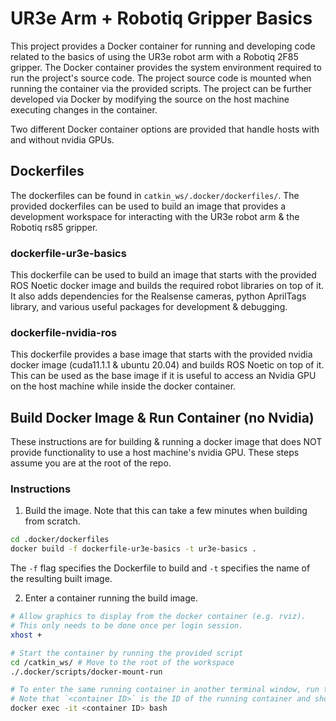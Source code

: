 # UR3e Arm + Robotiq Gripper Basics
This project provides a Docker container for running and developing code related to the basics of using the UR3e robot arm with a Robotiq 2F85 gripper. The Docker container provides the system environment required to run the project's source code. The project source code is mounted when running the container via the provided scripts. The project can be further developed via Docker by modifying the source on the host machine executing changes in the container.

Two different Docker container options are provided that handle hosts with and without nvidia GPUs.

## Dockerfiles
The dockerfiles can be found in `catkin_ws/.docker/dockerfiles/`. The provided dockerfiles can be used to build an image that provides a development workspace for interacting with the UR3e robot arm & the Robotiq rs85 gripper.

### dockerfile-ur3e-basics
This dockerfile can be used to build an image that starts with the provided ROS Noetic docker image and builds the required robot libraries on top of it. It also adds dependencies for the Realsense cameras, python AprilTags library, and various useful packages for development & debugging.

### dockerfile-nvidia-ros
This dockerfile provides a base image that starts with the provided nvidia docker image (cuda11.1.1 & ubuntu 20.04) and builds ROS Noetic on top of it. This can be used as the base image if it is useful to access an Nvidia GPU on the host machine while inside the docker container.

## Build Docker Image & Run Container (no Nvidia)
These instructions are for building & running a docker image that does NOT provide functionality to use a host machine's nvidia GPU. These steps assume you are at the root of the repo.

### Instructions
1. Build the image. Note that this can take a few minutes when building from scratch.
```bash
cd .docker/dockerfiles
docker build -f dockerfile-ur3e-basics -t ur3e-basics .
```
The `-f` flag specifies the Dockerfile to build and `-t` specifies the name of the resulting built image.

2. Enter a container running the build image.
```bash
# Allow graphics to display from the docker container (e.g. rviz).
# This only needs to be done once per login session.
xhost +

# Start the container by running the provided script
cd /catkin_ws/ # Move to the root of the workspace
./.docker/scripts/docker-mount-run

# To enter the same running container in another terminal window, run the following.
# Note that `<container ID>` is the ID of the running container and should be tab-completable.
docker exec -it <container ID> bash
```
